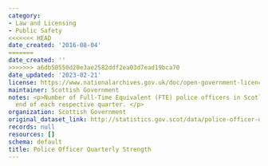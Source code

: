 ```yaml
---
category:
- Law and Licensing
- Public Safety
<<<<<<< HEAD
date_created: '2016-08-04'
=======
date_created: ''
>>>>>>> a6db50550d20e3ae2582ddf2ea03d7ead19bca70
date_updated: '2023-02-21'
license: https://www.nationalarchives.gov.uk/doc/open-government-licence/version/3/
maintainer: Scottish Government
notes: <p>Number of Full-Time Equivalent (FTE) police officers in Scotland at the
  end of each respective quarter. </p>
organization: Scottish Government
original_dataset_link: http://statistics.gov.scot/data/police-officer-quarterly-strength
records: null
resources: []
schema: default
title: Police Officer Quarterly Strength
---
```


